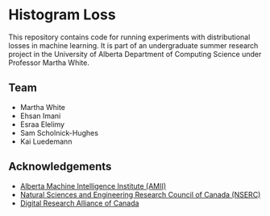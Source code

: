 # Histogram Loss

This repository contains code for running experiments with distributional losses in machine learning. It is part of an undergraduate summer research project in the University of Alberta Department of Computing Science under Professor Martha White.

## Team
 - Martha White
 - Ehsan Imani
 - Esraa Elelimy
 - Sam Scholnick-Hughes
 - Kai Luedemann

## Acknowledgements
 - [Alberta Machine Intelligence Institute (AMII)](https://www.amii.ca/)
 - [Natural Sciences and Engineering Research Council of Canada (NSERC)](https://www.nserc-crsng.gc.ca/index_eng.asp)
 - [Digital Research Alliance of Canada](https://alliancecan.ca/en)